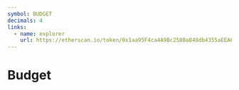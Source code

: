 ```yaml
---
symbol: BUDGET
decimals: 4
links:
  - name: explorer
    url: https://etherscan.io/token/0x1aa95F4ca4A9Bc258Ba848db4355aEEA6413e815
---
```


# Budget
